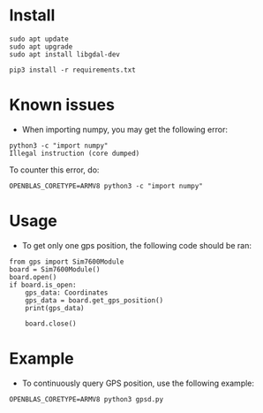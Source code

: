 # Install

```
sudo apt update
sudo apt upgrade
sudo apt install libgdal-dev
```

```
pip3 install -r requirements.txt
```

# Known issues

- When importing numpy, you may get the following error:
```
python3 -c "import numpy"
Illegal instruction (core dumped)
```

To counter this error, do:

```
OPENBLAS_CORETYPE=ARMV8 python3 -c "import numpy"
```

# Usage
- To get only one gps position, the following code should be ran:
```
from gps import Sim7600Module
board = Sim7600Module()
board.open()
if board.is_open:
    gps_data: Coordinates
    gps_data = board.get_gps_position()
    print(gps_data)

    board.close()
```

# Example
- To continuously query GPS position, use the following example:
```
OPENBLAS_CORETYPE=ARMV8 python3 gpsd.py
```
